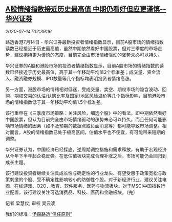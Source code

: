 <!--1594696995000-->
[A股情绪指数接近历史最高值 中期仍看好但应更谨慎--华兴证券](https://cn.reuters.com/article/china-stocks-market-outlook-0714-idCNKCS24F08E)
------

<div><i>2020-07-14T02:39:16</i></div><div class="StandardArticleBody_body"><p>路透香港7月14日 - 华兴证券最新投资者情绪指数显示，目前A股市场的情绪指数读数已经接近于历史最高值，虽然中期依然看好中国股票，但对三季度的市场走势，建议抱持更为谨慎的态度，目前完全由市场情绪驱动的涨势未必可以持久。 </p><p>华兴证券的A股和港股市场的投资者情绪指数显示，目前A股市场的情绪指数的读数已经接近于历史最高值，高于其一年移动平均值2个标准差；成交量、资金流入、融资融券规模、IPO数量等几个指标均表明投资者情绪高涨。 </p><p>另一方面，港股市场的情绪相对低迷，受成交量、卖空、期权市场的隐含波动、回购、期权交易的认沽/认购比率及国家/地区风险溢价等几个指标影响，目前港股市场的情绪指数低于其一年移动平均值1.5个标准差。     </p><p>该行重申在《三季度市场策略：关注风险，细选个股》中的看法，即中期依然看好中国股票，但认为目前完全由市场情绪驱动的涨势未必可以持久，而且任何可能影响市场情绪的因素（如不及预期的数据点或负面消息等）都可能导致市场调整。相对而言，A股的情绪指数已处于极高区间，估值水平也不便宜，有可能带来短期的调整。 </p><p>华兴证券认为，中国经济已经探底，逆周期调控措施和需求释放，有助于宏观经济从今年下半年起企稳反弹。在低估值板块完成合理补涨之后，市场可能仍会回归到成长主题。 </p><p>该行建议投资者继续关注具成长性与确定性的行业龙头、有望受惠于政策宽松与政策刺激的个股、受不确定性影响较小的防御性个股。对于新经济行业，建议关注电商、在线游戏、O2O、教育、软件服务、医药与物流板块。对于MSCI中国指数行业配置，该行建议关注可选消费品、科技、医药和金融板块。（完）  </p><div class="Attribution_container"><div class="Attribution_attribution"><p class="Attribution_content">记者 梁慧仪; 审校 吴云凌</p></div></div><div class="StandardArticleBody_trustBadgeContainer"><span class="StandardArticleBody_trustBadgeTitle">我们的标准：</span><span class="trustBadgeUrl"><a href="https://www.thomsonreuters.cn/content/dam/openweb/documents/pdf/china/brochures/about-us-1.pdf">汤森路透“信任原则”</a></span></div></div>
